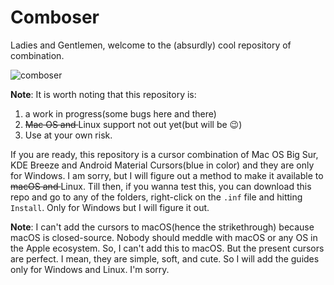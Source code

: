 # Comboser
Ladies and Gentlemen, welcome to the (absurdly) cool repository of combination.

![comboser](https://raw.githubusercontent.com/im-coder-lg/comboser/main/preview%20of%20comboser.png)

**Note**: It is worth noting that this repository is:

1. a work in progress(some bugs here and there)
2. <s>Mac OS and </s>Linux support not out yet(but will be :wink:)
3. Use at your own risk.

If you are ready, this repository is a cursor combination of Mac OS Big Sur, KDE Breeze and Android Material Cursors(blue in color) and they are only for Windows. I am sorry, but I will figure out a method to make it available to <s>macOS and </s>Linux. Till then, if you wanna test this, you can download this repo and go to any of the folders, right-click on the `.inf` file and hitting `Install`. Only for Windows but I will figure it out.

**Note**: I can't add the cursors to macOS(hence the strikethrough) because macOS is closed-source. Nobody should meddle with macOS or any OS in the Apple ecosystem. So, I can't add this to macOS. But the present cursors are perfect. I mean, they are simple, soft, and cute. So I will add the guides only for Windows and Linux. I'm sorry.
